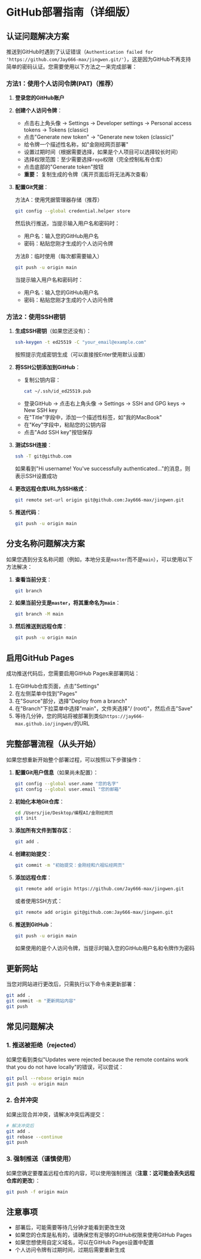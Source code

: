 # GitHub部署指南（详细版）

## 认证问题解决方案

推送到GitHub时遇到了认证错误（`Authentication failed for 'https://github.com/Jay666-max/jingwen.git/'`），这是因为GitHub不再支持简单的密码认证。您需要使用以下方法之一来完成部署：

### 方法1：使用个人访问令牌(PAT)（推荐）

1. **登录您的GitHub账户**
2. **创建个人访问令牌**：
   - 点击右上角头像 -> Settings -> Developer settings -> Personal access tokens -> Tokens (classic)
   - 点击"Generate new token" -> "Generate new token (classic)"
   - 给令牌一个描述性名称，如"金刚经网页部署"
   - 设置过期时间（根据需要选择，如果是个人项目可以选择较长时间）
   - 选择权限范围：至少需要选择`repo`权限（完全控制私有仓库）
   - 点击底部的"Generate token"按钮
   - **重要：** 复制生成的令牌（离开页面后将无法再次查看）

3. **配置Git凭据**：

   方法A：使用凭据管理器存储（推荐）
   ```bash
   git config --global credential.helper store
   ```
   然后执行推送，当提示输入用户名和密码时：
   - 用户名：输入您的GitHub用户名
   - 密码：粘贴您刚才生成的个人访问令牌

   方法B：临时使用（每次都需要输入）
   ```bash
   git push -u origin main
   ```
   当提示输入用户名和密码时：
   - 用户名：输入您的GitHub用户名
   - 密码：粘贴您刚才生成的个人访问令牌

### 方法2：使用SSH密钥

1. **生成SSH密钥**（如果您还没有）：

   ```bash
   ssh-keygen -t ed25519 -C "your_email@example.com"
   ```
   按照提示完成密钥生成（可以直接按Enter使用默认设置）

2. **将SSH公钥添加到GitHub**：
   - 复制公钥内容：
     ```bash
     cat ~/.ssh/id_ed25519.pub
     ```
   - 登录GitHub -> 点击右上角头像 -> Settings -> SSH and GPG keys -> New SSH key
   - 在"Title"字段中，添加一个描述性标签，如"我的MacBook"
   - 在"Key"字段中，粘贴您的公钥内容
   - 点击"Add SSH key"按钮保存

3. **测试SSH连接**：
   ```bash
   ssh -T git@github.com
   ```
   如果看到"Hi username! You've successfully authenticated..."的消息，则表示SSH设置成功

4. **更改远程仓库URL为SSH格式**：

   ```bash
   git remote set-url origin git@github.com:Jay666-max/jingwen.git
   ```

5. **推送代码**：

   ```bash
   git push -u origin main
   ```

## 分支名称问题解决方案

如果您遇到分支名称问题（例如，本地分支是`master`而不是`main`），可以使用以下方法解决：

1. **查看当前分支**：
   ```bash
   git branch
   ```

2. **如果当前分支是`master`，将其重命名为`main`**：
   ```bash
   git branch -M main
   ```

3. **然后推送到远程仓库**：
   ```bash
   git push -u origin main
   ```

## 启用GitHub Pages

成功推送代码后，您需要启用GitHub Pages来部署网站：

1. 在GitHub仓库页面，点击"Settings"
2. 在左侧菜单中找到"Pages"
3. 在"Source"部分，选择"Deploy from a branch"
4. 在"Branch"下拉菜单中选择"main"，文件夹选择"/ (root)"，然后点击"Save"
5. 等待几分钟，您的网站将被部署到类似`https://jay666-max.github.io/jingwen/`的URL

## 完整部署流程（从头开始）

如果您想重新开始整个部署过程，可以按照以下步骤操作：

1. **配置Git用户信息**（如果尚未配置）：
   ```bash
   git config --global user.name "您的名字"
   git config --global user.email "您的邮箱"
   ```

2. **初始化本地Git仓库**：
   ```bash
   cd /Users/jie/Desktop/编程AI/金刚经网页
   git init
   ```

3. **添加所有文件到暂存区**：
   ```bash
   git add .
   ```

4. **创建初始提交**：
   ```bash
   git commit -m "初始提交：金刚经和六祖坛经网页"
   ```

5. **添加远程仓库**：
   ```bash
   git remote add origin https://github.com/Jay666-max/jingwen.git
   ```
   或者使用SSH方式：
   ```bash
   git remote add origin git@github.com:Jay666-max/jingwen.git
   ```

6. **推送到GitHub**：
   ```bash
   git push -u origin main
   ```
   如果使用的是个人访问令牌，当提示时输入您的GitHub用户名和令牌作为密码

## 更新网站

当您对网站进行更改后，只需执行以下命令来更新部署：

```bash
git add .
git commit -m "更新网站内容"
git push
```

## 常见问题解决

### 1. 推送被拒绝（rejected）

如果您看到类似"Updates were rejected because the remote contains work that you do not have locally"的错误，可以尝试：

```bash
git pull --rebase origin main
git push -u origin main
```

### 2. 合并冲突

如果出现合并冲突，请解决冲突后再提交：

```bash
# 解决冲突后
git add .
git rebase --continue
git push
```

### 3. 强制推送（谨慎使用）

如果您确定要覆盖远程仓库的内容，可以使用强制推送（**注意：这可能会丢失远程仓库的更改**）：

```bash
git push -f origin main
```

## 注意事项

- 部署后，可能需要等待几分钟才能看到更改生效
- 如果您的仓库是私有的，请确保您有足够的GitHub权限来使用GitHub Pages
- 如果您想使用自定义域名，可以在GitHub Pages设置中配置
- 个人访问令牌有过期时间，过期后需要重新生成